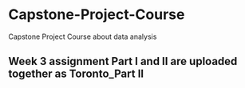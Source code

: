 # Capstone-Project-Course
Capstone Project Course about data analysis


## Week 3 assignment Part I and II are uploaded together as Toronto_Part II
